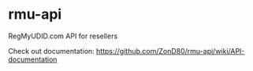 rmu-api
=======

RegMyUDID.com API for resellers

Check out documentation: https://github.com/ZonD80/rmu-api/wiki/API-documentation